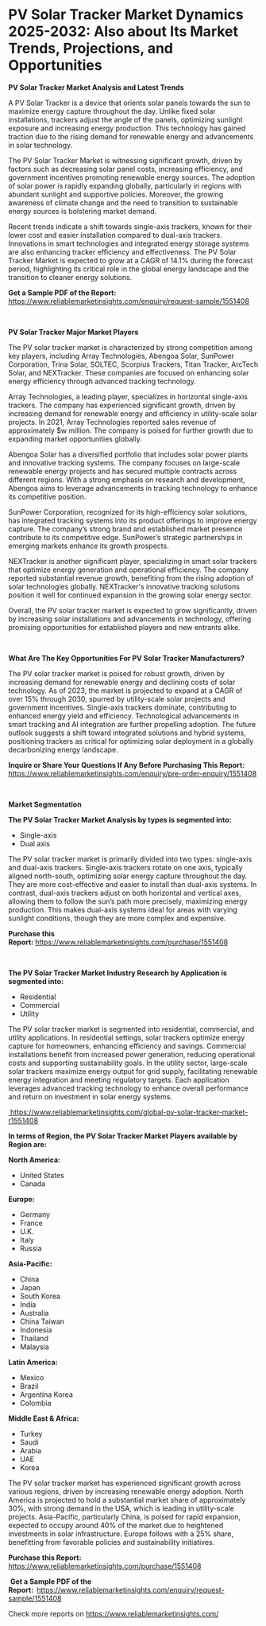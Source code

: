 <p><h1>PV Solar Tracker Market Dynamics 2025-2032: Also about Its Market Trends, Projections, and Opportunities</h1></p><p><strong>PV Solar Tracker Market Analysis and Latest Trends</strong></p>
<p><p>A PV Solar Tracker is a device that orients solar panels towards the sun to maximize energy capture throughout the day. Unlike fixed solar installations, trackers adjust the angle of the panels, optimizing sunlight exposure and increasing energy production. This technology has gained traction due to the rising demand for renewable energy and advancements in solar technology.</p><p>The PV Solar Tracker Market is witnessing significant growth, driven by factors such as decreasing solar panel costs, increasing efficiency, and government incentives promoting renewable energy sources. The adoption of solar power is rapidly expanding globally, particularly in regions with abundant sunlight and supportive policies. Moreover, the growing awareness of climate change and the need to transition to sustainable energy sources is bolstering market demand.</p><p>Recent trends indicate a shift towards single-axis trackers, known for their lower cost and easier installation compared to dual-axis trackers. Innovations in smart technologies and integrated energy storage systems are also enhancing tracker efficiency and effectiveness. The PV Solar Tracker Market is expected to grow at a CAGR of 14.1% during the forecast period, highlighting its critical role in the global energy landscape and the transition to cleaner energy solutions.</p></p>
<p><strong>Get a Sample PDF of the Report:&nbsp;</strong> <a href="https://www.reliablemarketinsights.com/enquiry/request-sample/1551408?utm_campaign=1994&utm_medium=2&utm_source=Github&utm_content=ia&utm_term=13022025&utm_id=pv-solar-tracker">https://www.reliablemarketinsights.com/enquiry/request-sample/1551408</a></p>
<p>&nbsp;</p>
<p><strong>PV Solar Tracker Major Market Players</strong></p>
<p><p>The PV solar tracker market is characterized by strong competition among key players, including Array Technologies, Abengoa Solar, SunPower Corporation, Trina Solar, SOLTEC, Scorpius Trackers, Titan Tracker, ArcTech Solar, and NEXTracker. These companies are focused on enhancing solar energy efficiency through advanced tracking technology.</p><p>Array Technologies, a leading player, specializes in horizontal single-axis trackers. The company has experienced significant growth, driven by increasing demand for renewable energy and efficiency in utility-scale solar projects. In 2021, Array Technologies reported sales revenue of approximately $w million. The company is poised for further growth due to expanding market opportunities globally.</p><p>Abengoa Solar has a diversified portfolio that includes solar power plants and innovative tracking systems. The company focuses on large-scale renewable energy projects and has secured multiple contracts across different regions. With a strong emphasis on research and development, Abengoa aims to leverage advancements in tracking technology to enhance its competitive position.</p><p>SunPower Corporation, recognized for its high-efficiency solar solutions, has integrated tracking systems into its product offerings to improve energy capture. The company’s strong brand and established market presence contribute to its competitive edge. SunPower’s strategic partnerships in emerging markets enhance its growth prospects.</p><p>NEXTracker is another significant player, specializing in smart solar trackers that optimize energy generation and operational efficiency. The company reported substantial revenue growth, benefiting from the rising adoption of solar technologies globally. NEXTracker's innovative tracking solutions position it well for continued expansion in the growing solar energy sector.</p><p>Overall, the PV solar tracker market is expected to grow significantly, driven by increasing solar installations and advancements in technology, offering promising opportunities for established players and new entrants alike.</p></p>
<p>&nbsp;</p>
<p><strong>What Are The Key Opportunities For PV Solar Tracker Manufacturers?</strong></p>
<p><p>The PV solar tracker market is poised for robust growth, driven by increasing demand for renewable energy and declining costs of solar technology. As of 2023, the market is projected to expand at a CAGR of over 15% through 2030, spurred by utility-scale solar projects and government incentives. Single-axis trackers dominate, contributing to enhanced energy yield and efficiency. Technological advancements in smart tracking and AI integration are further propelling adoption. The future outlook suggests a shift toward integrated solutions and hybrid systems, positioning trackers as critical for optimizing solar deployment in a globally decarbonizing energy landscape.</p></p>
<p><strong>Inquire or Share Your Questions If Any Before Purchasing This Report:</strong> <a href="https://www.reliablemarketinsights.com/enquiry/pre-order-enquiry/1551408?utm_campaign=1994&utm_medium=2&utm_source=Github&utm_content=ia&utm_term=13022025&utm_id=pv-solar-tracker">https://www.reliablemarketinsights.com/enquiry/pre-order-enquiry/1551408</a></p>
<p>&nbsp;</p>
<p><strong>Market Segmentation</strong></p>
<p><strong>The PV Solar Tracker Market Analysis by types is segmented into:</strong></p>
<p><ul><li>Single-axis</li><li>Dual axis</li></ul></p>
<p><p>The PV solar tracker market is primarily divided into two types: single-axis and dual-axis trackers. Single-axis trackers rotate on one axis, typically aligned north-south, optimizing solar energy capture throughout the day. They are more cost-effective and easier to install than dual-axis systems. In contrast, dual-axis trackers adjust on both horizontal and vertical axes, allowing them to follow the sun’s path more precisely, maximizing energy production. This makes dual-axis systems ideal for areas with varying sunlight conditions, though they are more complex and expensive.</p></p>
<p><strong>Purchase this Report:&nbsp;</strong><a href="https://www.reliablemarketinsights.com/purchase/1551408?utm_campaign=1994&utm_medium=2&utm_source=Github&utm_content=ia&utm_term=13022025&utm_id=pv-solar-tracker">https://www.reliablemarketinsights.com/purchase/1551408</a></p>
<p>&nbsp;</p>
<p><strong>The PV Solar Tracker Market Industry Research by Application is segmented into:</strong></p>
<p><ul><li>Residential</li><li>Commercial</li><li>Utility</li></ul></p>
<p><p>The PV solar tracker market is segmented into residential, commercial, and utility applications. In residential settings, solar trackers optimize energy capture for homeowners, enhancing efficiency and savings. Commercial installations benefit from increased power generation, reducing operational costs and supporting sustainability goals. In the utility sector, large-scale solar trackers maximize energy output for grid supply, facilitating renewable energy integration and meeting regulatory targets. Each application leverages advanced tracking technology to enhance overall performance and return on investment in solar energy systems.</p></p>
<p><a href="https://www.reliablemarketinsights.com/global-pv-solar-tracker-market-r1551408?utm_campaign=1994&utm_medium=2&utm_source=Github&utm_content=ia&utm_term=13022025&utm_id=pv-solar-tracker">&nbsp;https://www.reliablemarketinsights.com/global-pv-solar-tracker-market-r1551408</a></p>
<p><strong>In terms of Region, the PV Solar Tracker Market Players available by Region are:</strong></p>
<p>
    <p> <strong> North America: </strong>
        <ul>
            <li>United States</li>
            <li>Canada</li>
        </ul>
        </p> 
    <p> <strong> Europe: </strong>
        <ul>
            <li>Germany</li>
            <li>France</li>
            <li>U.K.</li>
            <li>Italy</li>
            <li>Russia</li>
        </ul>
        </p> 
    <p> <strong> Asia-Pacific: </strong>
        <ul>
            <li>China</li>
            <li>Japan</li>
            <li>South Korea</li>
            <li>India</li>
            <li>Australia</li>
            <li>China Taiwan</li>
            <li>Indonesia</li>
            <li>Thailand</li>
            <li>Malaysia</li>
        </ul>
        </p> 
    <p> <strong> Latin America: </strong>
        <ul>
            <li>Mexico</li>
            <li>Brazil</li>
            <li>Argentina Korea</li>
            <li>Colombia</li>
        </ul>
        </p> 
    <p> <strong> Middle East & Africa: </strong>
        <ul>
            <li>Turkey</li>
            <li>Saudi</li>
            <li>Arabia</li>
            <li>UAE</li>
            <li>Korea</li>
        </ul>
    </p>
    </p>
<p><p>The PV solar tracker market has experienced significant growth across various regions, driven by increasing renewable energy adoption. North America is projected to hold a substantial market share of approximately 30%, with strong demand in the USA, which is leading in utility-scale projects. Asia-Pacific, particularly China, is poised for rapid expansion, expected to occupy around 40% of the market due to heightened investments in solar infrastructure. Europe follows with a 25% share, benefitting from favorable policies and sustainability initiatives.</p></p>
<p><strong>Purchase this Report: </strong><a href="https://www.reliablemarketinsights.com/purchase/1551408?utm_campaign=1994&utm_medium=2&utm_source=Github&utm_content=ia&utm_term=13022025&utm_id=pv-solar-tracker">https://www.reliablemarketinsights.com/purchase/1551408</a></p>
<p>&nbsp;<strong>Get a Sample PDF of the Report:&nbsp;&nbsp;</strong><a href="https://www.reliablemarketinsights.com/enquiry/request-sample/1551408?utm_campaign=1994&utm_medium=2&utm_source=Github&utm_content=ia&utm_term=13022025&utm_id=pv-solar-tracker">https://www.reliablemarketinsights.com/enquiry/request-sample/1551408</a></p>
<p><strong></strong></p>
<p>Check more reports on <a href="https://www.reliablemarketinsights.com/?utm_campaign=1994&utm_medium=2&utm_source=Github&utm_content=ia&utm_term=13022025&utm_id=pv-solar-tracker">https://www.reliablemarketinsights.com/</a></p>
